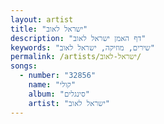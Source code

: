 ```yaml
---
layout: artist
title: "ישראל לאוב"
description: "דף האמן ישראל לאוב"
keywords: "שירים, מוזיקה, ישראל לאוב"
permalink: /artists/ישראל-לאוב/
songs:
  - number: "32856"
    name: "קולי"
    album: "סינגלים"
    artist: "ישראל לאוב"
---
```


